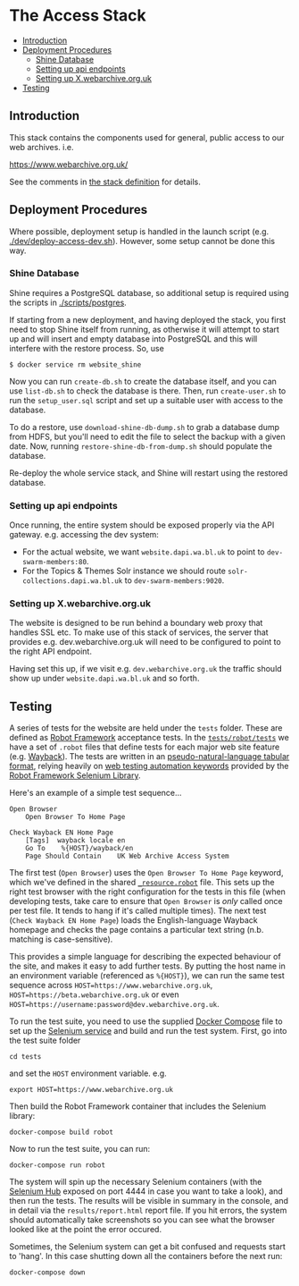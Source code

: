 The Access Stack <!-- omit in toc -->
================

- [Introduction](#introduction)
- [Deployment Procedures](#deployment-procedures)
  - [Shine Database](#shine-database)
  - [Setting up api endpoints](#setting-up-api-endpoints)
  - [Setting up X.webarchive.org.uk](#setting-up-xwebarchiveorguk)
- [Testing](#testing)

Introduction
------------

This stack contains the components used for general, public access to our web archives. i.e.

https://www.webarchive.org.uk/

See the comments in [the stack definition](./docker-compose.yml) for details.

Deployment Procedures
---------------------

Where possible, deployment setup is handled in the launch script (e.g. [./dev/deploy-access-dev.sh](./dev/deploy-access-dev.sh)). However, some setup cannot be done this way.

### Shine Database

Shine requires a PostgreSQL database, so additional setup is required using the scripts in [./scripts/postgres](./scripts/postgres).

If starting from a new deployment, and having deployed the stack, you first need to stop Shine itself from running, as otherwise it will attempt to start up and will insert and empty database into PostgreSQL and this will interfere with the restore process. So, use

    $ docker service rm website_shine

Now you can run `create-db.sh` to create the database itself, and you can use `list-db.sh` to check the database is there. Then, run `create-user.sh` to run the `setup_user.sql` script and set up a suitable user with access to the database.  

To do a restore, use `download-shine-db-dump.sh` to grab a database dump from HDFS, but you'll need to edit the file to select the backup with a given date. Now, running `restore-shine-db-from-dump.sh` should populate the database.

Re-deploy the whole service stack, and Shine will restart using the restored database.

### Setting up api endpoints

Once running, the entire system should be exposed properly via the API gateway.  e.g. accessing the dev system:

- For the actual website, we want `website.dapi.wa.bl.uk` to point to `dev-swarm-members:80`.  
- For the Topics & Themes Solr instance we should route `solr-collections.dapi.wa.bl.uk` to `dev-swarm-members:9020`.

### Setting up X.webarchive.org.uk

The website is designed to be run behind a boundary web proxy that handles SSL etc.  To make use of this stack of services, the server that provides e.g. dev.webarchive.org.uk will need to be configured to point to the right API endpoint.

Having set this up, if we visit e.g. `dev.webarchive.org.uk` the traffic should show up under `website.dapi.wa.bl.uk` and so forth.

## Testing

A series of tests for the website are held under the `tests` folder.  These are defined as [Robot Framework](https://robotframework.org/) acceptance tests. In the [`tests/robot/tests`](./tests/robot/tests) we have a set of `.robot` files that define tests for each major web site feature (e.g. [Wayback](./tests/robot/tests/wayback.robot)). The tests are written in an [pseudo-natural-language tabular format](https://robotframework.org/robotframework/latest/RobotFrameworkUserGuide.html#test-case-syntax), relying heavily on [web testing automation keywords](https://robotframework.org/SeleniumLibrary/SeleniumLibrary.html) provided by the [Robot Framework Selenium Library](https://github.com/robotframework/SeleniumLibrary).

Here's an example of a simple test sequence...

```
Open Browser
    Open Browser To Home Page

Check Wayback EN Home Page
    [Tags]  wayback locale en
    Go To    %{HOST}/wayback/en
    Page Should Contain    UK Web Archive Access System
```

The first test (`Open Browser`) uses the `Open Browser To Home Page` keyword, which we've defined in the shared [`_resource.robot`](./tests/robot/tests/_resource.robot) file. This sets up the right test browser with the right configuration for the tests in this file (when developing tests, take care to ensure that `Open Browser` is _only_ called once per test file. It tends to hang if it's called multiple times). The next test (`Check Wayback EN Home Page`) loads the English-language Wayback homepage and checks the page contains a particular text string (n.b. matching is case-sensitive).

This provides a simple language for describing the expected behaviour of the site, and makes it easy to add further tests.  By putting the host name in an environment variable (referenced as `%{HOST}`), we can run the same test sequence across `HOST=https://www.webarchive.org.uk`, `HOST=https://beta.webarchive.org.uk` or even `HOST=https://username:password@dev.webarchive.org.uk`.

To run the test suite, you need to use the supplied [Docker Compose](https://docs.docker.com/compose/) file to set up the [Selenium service](https://github.com/SeleniumHQ/docker-selenium#selenium-docker) and build and run the test system.  First, go into the test suite folder

    cd tests

and set the `HOST` environment variable. e.g.

    export HOST=https://www.webarchive.org.uk

Then build the Robot Framework container that includes the Selenium library:

    docker-compose build robot

Now to run the test suite, you can run:

    docker-compose run robot

The system will spin up the necessary Selenium containers (with the [Selenium Hub](https://www.guru99.com/introduction-to-selenium-grid.html) exposed on port 4444 in case you want to take a look), and then run the tests.  The results will be visible in summary in the console, and in detail via the `results/report.html` report file.  If you hit errors, the system should automatically take screenshots so you can see what the browser looked like at the point the error occured.

Sometimes, the Selenium system can get a bit confused and requests start to 'hang'. In this case shutting down all the containers before the next run:

    docker-compose down

